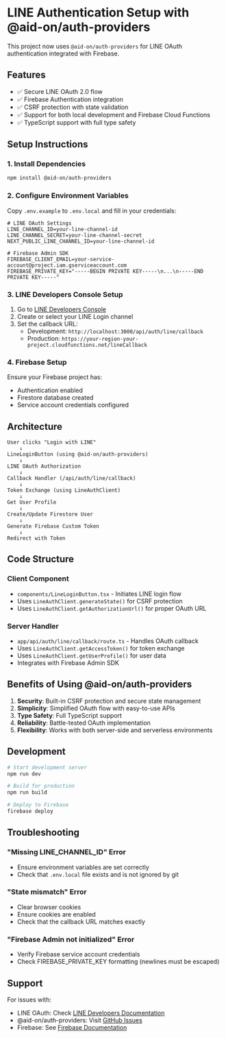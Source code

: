 # LINE Authentication Setup with @aid-on/auth-providers

This project now uses `@aid-on/auth-providers` for LINE OAuth authentication integrated with Firebase.

## Features

- ✅ Secure LINE OAuth 2.0 flow
- ✅ Firebase Authentication integration
- ✅ CSRF protection with state validation
- ✅ Support for both local development and Firebase Cloud Functions
- ✅ TypeScript support with full type safety

## Setup Instructions

### 1. Install Dependencies

```bash
npm install @aid-on/auth-providers
```

### 2. Configure Environment Variables

Copy `.env.example` to `.env.local` and fill in your credentials:

```env
# LINE OAuth Settings
LINE_CHANNEL_ID=your-line-channel-id
LINE_CHANNEL_SECRET=your-line-channel-secret
NEXT_PUBLIC_LINE_CHANNEL_ID=your-line-channel-id

# Firebase Admin SDK
FIREBASE_CLIENT_EMAIL=your-service-account@project.iam.gserviceaccount.com
FIREBASE_PRIVATE_KEY="-----BEGIN PRIVATE KEY-----\n...\n-----END PRIVATE KEY-----"
```

### 3. LINE Developers Console Setup

1. Go to [LINE Developers Console](https://developers.line.biz/)
2. Create or select your LINE Login channel
3. Set the callback URL:
   - Development: `http://localhost:3000/api/auth/line/callback`
   - Production: `https://your-region-your-project.cloudfunctions.net/lineCallback`

### 4. Firebase Setup

Ensure your Firebase project has:
- Authentication enabled
- Firestore database created
- Service account credentials configured

## Architecture

```
User clicks "Login with LINE"
    ↓
LineLoginButton (using @aid-on/auth-providers)
    ↓
LINE OAuth Authorization
    ↓
Callback Handler (/api/auth/line/callback)
    ↓
Token Exchange (using LineAuthClient)
    ↓
Get User Profile
    ↓
Create/Update Firestore User
    ↓
Generate Firebase Custom Token
    ↓
Redirect with Token
```

## Code Structure

### Client Component
- `components/LineLoginButton.tsx` - Initiates LINE login flow
- Uses `LineAuthClient.generateState()` for CSRF protection
- Uses `LineAuthClient.getAuthorizationUrl()` for proper OAuth URL

### Server Handler
- `app/api/auth/line/callback/route.ts` - Handles OAuth callback
- Uses `LineAuthClient.getAccessToken()` for token exchange
- Uses `LineAuthClient.getUserProfile()` for user data
- Integrates with Firebase Admin SDK

## Benefits of Using @aid-on/auth-providers

1. **Security**: Built-in CSRF protection and secure state management
2. **Simplicity**: Simplified OAuth flow with easy-to-use APIs
3. **Type Safety**: Full TypeScript support
4. **Reliability**: Battle-tested OAuth implementation
5. **Flexibility**: Works with both server-side and serverless environments

## Development

```bash
# Start development server
npm run dev

# Build for production
npm run build

# Deploy to Firebase
firebase deploy
```

## Troubleshooting

### "Missing LINE_CHANNEL_ID" Error
- Ensure environment variables are set correctly
- Check that `.env.local` file exists and is not ignored by git

### "State mismatch" Error
- Clear browser cookies
- Ensure cookies are enabled
- Check that the callback URL matches exactly

### "Firebase Admin not initialized" Error
- Verify Firebase service account credentials
- Check FIREBASE_PRIVATE_KEY formatting (newlines must be escaped)

## Support

For issues with:
- LINE OAuth: Check [LINE Developers Documentation](https://developers.line.biz/en/docs/line-login/)
- @aid-on/auth-providers: Visit [GitHub Issues](https://github.com/Aid-On/auth-providers-ts/issues)
- Firebase: See [Firebase Documentation](https://firebase.google.com/docs)
